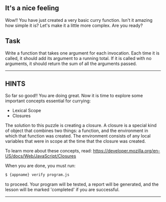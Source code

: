 ## It's a nice feeling

Wow!! You have just created a very basic curry function. Isn't it amazing how
simple it is? Let's make it a little more complex. Are you ready?

## Task

Write a function that takes one argument for each invocation. Each time it is
called, it should add its argument to a running total. If it is called with no
arguments, it should return the sum of all the arguments passed.

----------------------------------------------------------------------
## HINTS

So far so good!! You are doing great. Now it is time to explore some important
concepts essential for currying:

* Lexical Scope
* Closures

The solution to this puzzle is creating a closure. A closure is a special kind
of object that combines two things: a function, and the environment in which
that function was created. The environment consists of any local variables that
were in scope at the time that the closure was created.

To learn more about these concepts, read:
https://developer.mozilla.org/en-US/docs/Web/JavaScript/Closures

When you are done, you must run:
```sh
$ {appname} verify program.js
```

to proceed. Your program will be tested, a report will be generated, and the
lesson will be marked 'completed' if you are successful.

----------------------------------------------------------------------
